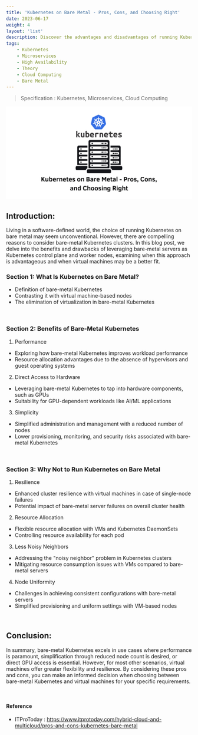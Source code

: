 ```yaml
---
title: 'Kubernetes on Bare Metal - Pros, Cons, and Choosing Right'
date: 2023-06-17
weight: 4
layout: 'list'
description: Discover the advantages and disadvantages of running Kubernetes on bare-metal servers. This comprehensive analysis highlights the benefits of enhanced performance and direct hardware access, while also considering factors like resilience, resource allocation, and node uniformity. Make an informed decision on whether to opt for bare-metal Kubernetes or virtual machines for your specific use cases.
tags:
    - Kubernetes
    - Microservices
    - High Availability
    - Theory
    - Cloud Computing
    - Bare Metal
---
```

> Specification : Kubernetes, Microservices, Cloud Computing

![k8s-theory](./images/bare-metal-k8s.png)

## Introduction:
Living in a software-defined world, the choice of running Kubernetes on bare metal may seem unconventional. However, there are compelling reasons to consider bare-metal Kubernetes clusters. In this blog post, we delve into the benefits and drawbacks of leveraging bare-metal servers as Kubernetes control plane and worker nodes, examining when this approach is advantageous and when virtual machines may be a better fit.

### Section 1: What Is Kubernetes on Bare Metal?
- Definition of bare-metal Kubernetes
- Contrasting it with virtual machine-based nodes
- The elimination of virtualization in bare-metal Kubernetes

&nbsp;

### Section 2: Benefits of Bare-Metal Kubernetes
1. Performance
- Exploring how bare-metal Kubernetes improves workload performance
- Resource allocation advantages due to the absence of hypervisors and guest operating systems

2. Direct Access to Hardware
- Leveraging bare-metal Kubernetes to tap into hardware components, such as GPUs
- Suitability for GPU-dependent workloads like AI/ML applications

3. Simplicity
- Simplified administration and management with a reduced number of nodes
- Lower provisioning, monitoring, and security risks associated with bare-metal Kubernetes

&nbsp;

### Section 3: Why Not to Run Kubernetes on Bare Metal
1. Resilience
- Enhanced cluster resilience with virtual machines in case of single-node failures
- Potential impact of bare-metal server failures on overall cluster health

2. Resource Allocation
- Flexible resource allocation with VMs and Kubernetes DaemonSets
- Controlling resource availability for each pod

3. Less Noisy Neighbors
- Addressing the "noisy neighbor" problem in Kubernetes clusters
- Mitigating resource consumption issues with VMs compared to bare-metal servers

4. Node Uniformity
- Challenges in achieving consistent configurations with bare-metal servers
- Simplified provisioning and uniform settings with VM-based nodes


&nbsp;

## Conclusion:
In summary, bare-metal Kubernetes excels in use cases where performance is paramount, simplification through reduced node count is desired, or direct GPU access is essential. However, for most other scenarios, virtual machines offer greater flexibility and resilience. By considering these pros and cons, you can make an informed decision when choosing between bare-metal Kubernetes and virtual machines for your specific requirements.

&nbsp;
#### Reference 
- ITProToday : https://www.itprotoday.com/hybrid-cloud-and-multicloud/pros-and-cons-kubernetes-bare-metal

